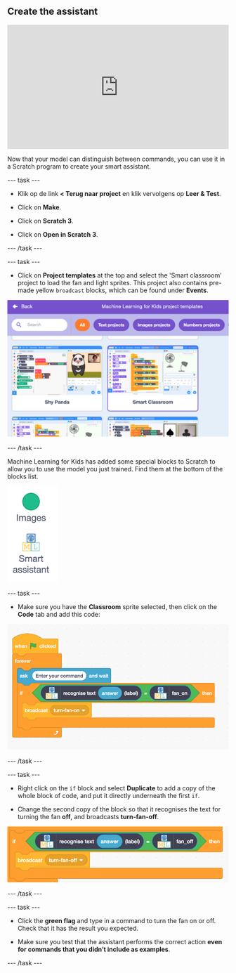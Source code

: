 ## Create the assistant

<html>
  <div style="position: relative; overflow: hidden; padding-top: 56.25%;">
    <iframe style="position: absolute; top: 0; left: 0; right: 0; width: 100%; height: 100%; border: none;" src="https://www.youtube.com/embed/R3e8nX4vKXo?rel=0&cc_load_policy=1" allowfullscreen allow="accelerometer; autoplay; clipboard-write; encrypted-media; gyroscope; picture-in-picture; web-share"></iframe>
  </div>
</html>

Now that your model can distinguish between commands, you can use it in a Scratch program to create your smart assistant.

\--- task ---

- Klik op de link **< Terug naar project** en klik vervolgens op **Leer & Test**.

- Click on **Make**.

- Click on **Scratch 3**.

- Click on **Open in Scratch 3**.

\--- /task ---

\--- task ---

- Click on **Project templates** at the top and select the 'Smart classroom' project to load the fan and light sprites. This project also contains pre-made yellow `broadcast` blocks, which can be found under **Events**.

![Smart classroom project is selected in the Scratch templates](images/smart-classroom.png)

\--- /task ---

Machine Learning for Kids has added some special blocks to Scratch to allow you to use the model you just trained. Find them at the bottom of the blocks list.

![New 'smart assistant' blocks shown in the menu underneath Images](images/new-blocks-menu.png)

\--- task ---

- Make sure you have the **Classroom** sprite selected, then click on the **Code** tab and add this code:

![New scratch code: when flag clicked, forever, ask 'enter your command' and wait. If recognise text (answer) label = fan on, then broadcast turn-fan-on ](images/turn-fan-on.png)

\--- /task ---

\--- task ---

- Right click on the `if` block and select **Duplicate** to add a copy of the whole block of code, and put it directly underneath the first `if`.

- Change the second copy of the block so that it recognises the text for turning the fan **off**, and broadcasts **turn-fan-off**.

![New scratch code: If recognise text (answer) label = fan off, then broadcast turn-fan-off](images/turn-fan-off.png)

\--- /task ---

\--- task ---

- Click the **green flag** and type in a command to turn the fan on or off. Check that it has the result you expected.

- Make sure you test that the assistant performs the correct action **even for commands that you didn’t include as examples**.

\--- /task ---
